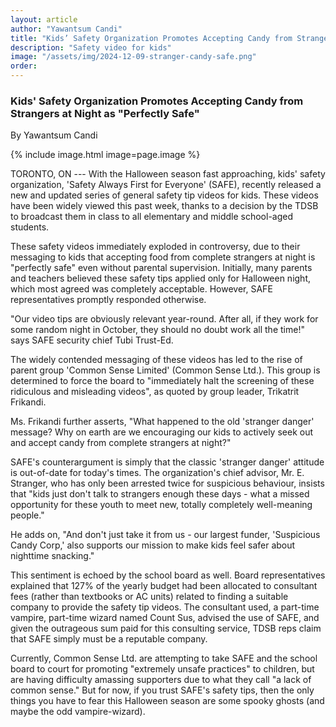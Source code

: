 ```yaml
---
layout: article
author: "Yawantsum Candi"
title: "Kids’ Safety Organization Promotes Accepting Candy from Strangers at Night as “Perfectly Safe”"
description: "Safety video for kids"
image: "/assets/img/2024-12-09-stranger-candy-safe.png"
order: 
---
```


### Kids' Safety Organization Promotes Accepting Candy from Strangers at Night as "Perfectly Safe"

By Yawantsum Candi

{% include image.html image=page.image %}

TORONTO, ON --- With the Halloween season fast approaching, kids' safety organization, 'Safety Always First for Everyone' (SAFE), recently released a new and updated series of general safety tip videos for kids. These videos have been widely viewed this past week, thanks to a decision by the TDSB to broadcast them in class to all elementary and middle school-aged students.

These safety videos immediately exploded in controversy, due to their messaging to kids that accepting food from complete strangers at night is "perfectly safe" even without parental supervision. Initially, many parents and teachers believed these safety tips applied only for Halloween night, which most agreed was completely acceptable. However, SAFE representatives promptly responded otherwise.

"Our video tips are obviously relevant year-round. After all, if they work for some random night in October, they should no doubt work all the time!" says SAFE security chief Tubi Trust-Ed.

The widely contended messaging of these videos has led to the rise of parent group 'Common Sense Limited' (Common Sense Ltd.). This group is determined to force the board to "immediately halt the screening of these ridiculous and misleading videos", as quoted by group leader, Trikatrit Frikandi.

Ms. Frikandi further asserts, "What happened to the old 'stranger danger' message? Why on earth are we encouraging our kids to actively seek out and accept candy from complete strangers at night?"

SAFE's counterargument is simply that the classic 'stranger danger' attitude is out-of-date for today's times. The organization's chief advisor, Mr. E. Stranger, who has only been arrested twice for suspicious behaviour, insists that "kids just don't talk to strangers enough these days - what a missed opportunity for these youth to meet new, totally completely well-meaning people."

He adds on, "And don't just take it from us - our largest funder, 'Suspicious Candy Corp,' also supports our mission to make kids feel safer about nighttime snacking."

This sentiment is echoed by the school board as well. Board representatives explained that 127% of the yearly budget had been allocated to consultant fees (rather than textbooks or AC units) related to finding a suitable company to provide the safety tip videos. The consultant used, a part-time vampire, part-time wizard named Count Sus, advised the use of SAFE, and given the outrageous sum paid for this consulting service, TDSB reps claim that SAFE simply must be a reputable company.

Currently, Common Sense Ltd. are attempting to take SAFE and the school board to court for promoting "extremely unsafe practices" to children, but are having difficulty amassing supporters due to what they call "a lack of common sense." But for now, if you trust SAFE's safety tips, then the only things you have to fear this Halloween season are some spooky ghosts (and maybe the odd vampire-wizard).